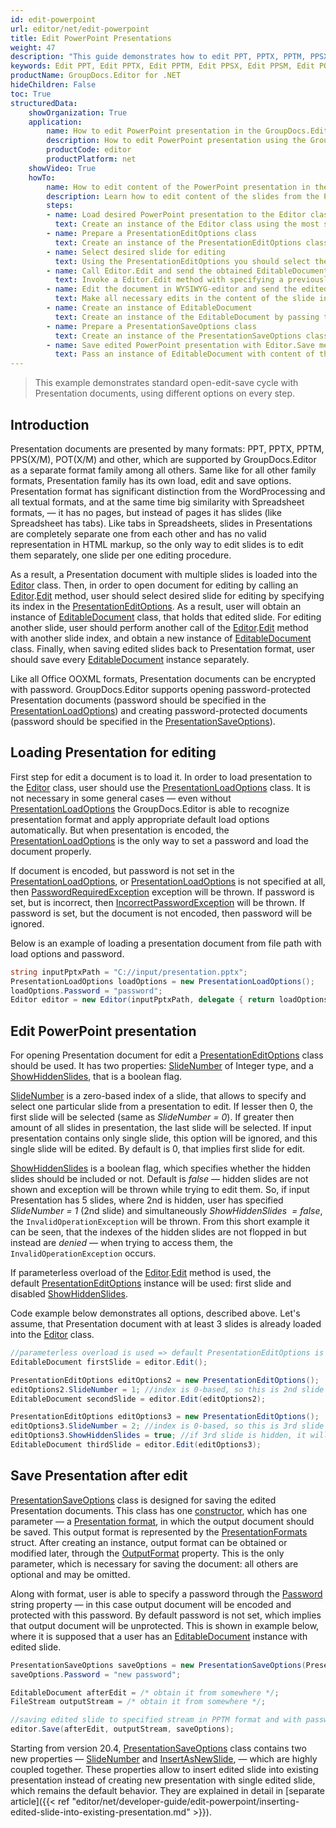 ```yaml
---
id: edit-powerpoint
url: editor/net/edit-powerpoint
title: Edit PowerPoint Presentations
weight: 47
description: "This guide demonstrates how to edit PPT, PPTX, PPTM, PPSX, PPSM, POTX, POTM presentations with different settings and many other powerful features of GroupDocs.Editor for .NET."
keywords: Edit PPT, Edit PPTX, Edit PPTM, Edit PPSX, Edit PPSM, Edit POTX, Edit POTM, edit powerpoint
productName: GroupDocs.Editor for .NET
hideChildren: False
toc: True
structuredData:
    showOrganization: True
    application:    
        name: How to edit PowerPoint presentation in the GroupDocs.Editor
        description: How to edit PowerPoint presentation using the GroupDocs.Editor in C# language
        productCode: editor
        productPlatform: net 
    showVideo: True
    howTo:
        name: How to edit content of the PowerPoint presentation in the GroupDocs.Editor in C#
        description: Learn how to edit content of the slides from the PowerPoint presentation using the GroupDocs.Editor in C# step by step
        steps:
        - name: Load desired PowerPoint presentation to the Editor class
          text: Create an instance of the Editor class using the most suitable constructor overload, by passing the desired  PowerPoint presentation into it.
        - name: Prepare a PresentationEditOptions class
          text: Create an instance of the PresentationEditOptions class and adjust its properties to meet your needs if necessary.
        - name: Select desired slide for editing
          text: Using the PresentationEditOptions you should select the desired slide, that should be edited, using the "SlideNumber" property.
        - name: Call Editor.Edit and send the obtained EditableDocument to the WYSIWYG-editor
          text: Invoke a Editor.Edit method with specifying a previously prepared PresentationEditOptions and obtain an instance of the EditableDocument class, which is ready for editing. Then generate HTML-markup and extract resources from this instance using corresponding instance methods, and pass all these data to the HTML-based WYSIWYG-editor.
        - name: Edit the document in WYSIWYG-editor and send the edited content back to the server-side
          text: Make all necessary edits in the content of the slide in the HTML-based WYSIWYG-editor, which is running on a client-side (in a web-browser) and then submit the edited content and resources back to the server-side, where the GroupDocs.Editor is running.
        - name: Create an instance of EditableDocument
          text: Create an instance of the EditableDocument by passing the edited slide content into the most suitable static methods of the class
        - name: Prepare a PresentationSaveOptions class
          text: Create an instance of the PresentationSaveOptions class and adjust its properties to meet your needs if necessary. You need to choose the format of the output presentation — this is the only mandatory parameter, that must be specified in the constructor. Also using the "SlideNumber" and "InsertAsNewSlide" properties you can choose how to insert the edited slide into the output presentation — replace the original slide with the edited one, or inject a new edited slide to keep it along with old original simultaneously.
        - name: Save edited PowerPoint presentation with Editor.Save method
          text: Pass an instance of EditableDocument with content of the edited PowerPoint presentation, instance of the PresentationSaveOptions, and a destination byte stream or file path to the Editor.Save method for saving the presentation.
---
```

> This example demonstrates standard open-edit-save cycle with Presentation documents, using different options on every step.

## Introduction

Presentation documents are presented by many formats: PPT, PPTX, PPTM, PPS(X/M), POT(X/M) and other, which are supported by GroupDocs.Editor as a separate format family among all others. Same like for all other family formats, Presentation family has its own load, edit and save options. Presentation format has significant distinction from the WordProcessing and all textual formats, and at the same time big similarity with Spreadsheet formats, — it has no pages, but instead of pages it has slides (like Spreadsheet has tabs). Like tabs in Spreadsheets, slides in Presentations are completely separate one from each other and has no valid representation in HTML markup, so the only way to edit slides is to edit them separately, one slide per one editing procedure.

As a result, a Presentation document with multiple slides is loaded into the [Editor](https://reference.groupdocs.com/editor/net/groupdocs.editor/editor) class. Then, in order to open document for editing by calling an [Editor](https://reference.groupdocs.com/editor/net/groupdocs.editor/editor).[Edit](https://reference.groupdocs.com/editor/net/groupdocs.editor/editor/edit) method, user should select desired slide for editing by specifying its index in the [PresentationEditOptions](https://reference.groupdocs.com/editor/net/groupdocs.editor.options/presentationeditoptions). As a result, user will obtain an instance of [EditableDocument](https://reference.groupdocs.com/editor/net/groupdocs.editor/editabledocument) class, that holds that edited slide. For editing another slide, user should perform another call of the [Editor](https://reference.groupdocs.com/editor/net/groupdocs.editor/editor).[Edit](https://reference.groupdocs.com/editor/net/groupdocs.editor/editor/edit) method with another slide index, and obtain a new instance of [EditableDocument](https://reference.groupdocs.com/editor/net/groupdocs.editor/editabledocument) class. Finally, when saving edited slides back to Presentation format, user should save every [EditableDocument](https://reference.groupdocs.com/editor/net/groupdocs.editor/editabledocument) instance separately.

Like all Office OOXML formats, Presentation documents can be encrypted with password. GroupDocs.Editor supports opening password-protected Presentation documents (password should be specified in the [PresentationLoadOptions](https://reference.groupdocs.com/editor/net/groupdocs.editor.options/presentationloadoptions)) and creating password-protected documents (password should be specified in the [PresentationSaveOptions](https://reference.groupdocs.com/editor/net/groupdocs.editor.options/presentationsaveoptions)).

## Loading Presentation for editing

First step for edit a document is to load it. In order to load presentation to the [Editor](https://reference.groupdocs.com/editor/net/groupdocs.editor/editor) class, user should use the [PresentationLoadOptions](https://reference.groupdocs.com/editor/net/groupdocs.editor.options/presentationloadoptions) class. It is not necessary in some general cases — even without [PresentationLoadOptions](https://reference.groupdocs.com/editor/net/groupdocs.editor.options/presentationloadoptions) the GroupDocs.Editor is able to recognize presentation format and apply appropriate default load options automatically. But when presentation is encoded, the [PresentationLoadOptions](https://reference.groupdocs.com/editor/net/groupdocs.editor.options/presentationloadoptions) is the only way to set a password and load the document properly.

If document is encoded, but password is not set in the [PresentationLoadOptions](https://reference.groupdocs.com/editor/net/groupdocs.editor.options/presentationloadoptions), or [PresentationLoadOptions](https://reference.groupdocs.com/editor/net/groupdocs.editor.options/presentationloadoptions) is not specified at all, then [PasswordRequiredException](https://reference.groupdocs.com/editor/net/groupdocs.editor/passwordrequiredexception) exception will be thrown. If password is set, but is incorrect, then [IncorrectPasswordException](https://reference.groupdocs.com/editor/net/groupdocs.editor/incorrectpasswordexception) will be thrown. If password is set, but the document is not encoded, then password will be ignored.

Below is an example of loading a presentation document from file path with load options and password.

```csharp
string inputPptxPath = "C://input/presentation.pptx";
PresentationLoadOptions loadOptions = new PresentationLoadOptions();
loadOptions.Password = "password";
Editor editor = new Editor(inputPptxPath, delegate { return loadOptions; });
```

## Edit PowerPoint presentation 

For opening Presentation document for edit a [PresentationEditOptions](https://reference.groupdocs.com/editor/net/groupdocs.editor.options/presentationeditoptions) class should be used. It has two properties: [SlideNumber](https://reference.groupdocs.com/editor/net/groupdocs.editor.options/presentationeditoptions/slidenumber) of Integer type, and a [ShowHiddenSlides](https://reference.groupdocs.com/editor/net/groupdocs.editor.options/presentationeditoptions/showhiddenslides), that is a boolean flag.

[SlideNumber](https://reference.groupdocs.com/editor/net/groupdocs.editor.options/presentationeditoptions/slidenumber) is a zero-based index of a slide, that allows to specify and select one particular slide from a presentation to edit. If lesser then 0, the first slide will be selected (same as *SlideNumber = 0*). If greater then amount of all slides in presentation, the last slide will be selected. If input presentation contains only single slide, this option will be ignored, and this single slide will be edited. By default is 0, that implies first slide for edit.

[ShowHiddenSlides](https://reference.groupdocs.com/editor/net/groupdocs.editor.options/presentationeditoptions/showhiddenslides) is a boolean flag, which specifies whether the hidden slides should be included or not. Default is *false* — hidden slides are not shown and exception will be thrown while trying to edit them. So, if input Presentation has 5 slides, where 2nd is hidden, user has specified *SlideNumber = 1* (2nd slide) and simultaneously *ShowHiddenSlides  = false*, the `InvalidOperationException` will be thrown. From this short example it can be seen, that the indexes of the hidden slides are not flopped in but instead are _denied_ — when trying to access them, the `InvalidOperationException` occurs.

If parameterless overload of the [Editor](https://reference.groupdocs.com/editor/net/groupdocs.editor/editor).[Edit](https://reference.groupdocs.com/editor/net/groupdocs.editor/editor/edit) method is used, the default [PresentationEditOptions](https://reference.groupdocs.com/editor/net/groupdocs.editor.options/presentationeditoptions) instance will be used: first slide and disabled [ShowHiddenSlides](https://reference.groupdocs.com/editor/net/groupdocs.editor.options/presentationeditoptions/showhiddenslides).

Code example below demonstrates all options, described above. Let's assume, that Presentation document with at least 3 slides is already loaded into the [Editor](https://reference.groupdocs.com/editor/net/groupdocs.editor/editor) class.

```csharp
//parameterless overload is used => default PresentationEditOptions is applied, which means 1st slide
EditableDocument firstSlide = editor.Edit();

PresentationEditOptions editOptions2 = new PresentationEditOptions();
editOptions2.SlideNumber = 1; //index is 0-based, so this is 2nd slide
EditableDocument secondSlide = editor.Edit(editOptions2);

PresentationEditOptions editOptions3 = new PresentationEditOptions();
editOptions3.SlideNumber = 2; //index is 0-based, so this is 3rd slide
editOptions3.ShowHiddenSlides = true; //if 3rd slide is hidden, it will be opened anyway
EditableDocument thirdSlide = editor.Edit(editOptions3);
```

## Save Presentation after edit

[PresentationSaveOptions](https://reference.groupdocs.com/editor/net/groupdocs.editor.options/presentationsaveoptions) class is designed for saving the edited Presentation documents. This class has one [constructor](https://reference.groupdocs.com/editor/net/groupdocs.editor.options/presentationsaveoptions/#constructors), which has one parameter — a [Presentation format](https://reference.groupdocs.com/editor/net/groupdocs.editor.formats/presentationformats), in which the output document should be saved. This output format is represented by the [PresentationFormats](https://reference.groupdocs.com/editor/net/groupdocs.editor.formats/presentationformats) struct. After creating an instance, output format can be obtained or modified later, through the [OutputFormat](https://reference.groupdocs.com/editor/net/groupdocs.editor.options/presentationsaveoptions/outputformat) property. This is the only parameter, which is necessary for saving the document: all others are optional and may be omitted.

Along with format, user is able to specify a password through the [Password](https://reference.groupdocs.com/editor/net/groupdocs.editor.options/presentationsaveoptions/password) string property — in this case output document will be encoded and protected with this password. By default password is not set, which implies that output document will be unprotected. This is shown in example below, where it is supposed that a user has an [EditableDocument](https://reference.groupdocs.com/editor/net/groupdocs.editor/editabledocument) instance with edited slide.

```csharp
PresentationSaveOptions saveOptions = new PresentationSaveOptions(PresentationFormats.Pptm);
saveOptions.Password = "new password";

EditableDocument afterEdit = /* obtain it from somewhere */;
FileStream outputStream = /* obtain it from somewhere */;

//saving edited slide to specified stream in PPTM format and with password encoding
editor.Save(afterEdit, outputStream, saveOptions);

```

Starting from version 20.4, [PresentationSaveOptions](https://reference.groupdocs.com/editor/net/groupdocs.editor.options/presentationsaveoptions) class contains two new properties — [SlideNumber](https://reference.groupdocs.com/editor/net/groupdocs.editor.options/presentationsaveoptions/slidenumber) and [InsertAsNewSlide](https://reference.groupdocs.com/editor/net/groupdocs.editor.options/presentationsaveoptions/insertasnewslide), — which are highly coupled together. These properties allow to insert edited slide into existing presentation instead of creating new presentation with single edited slide, which remains the default behavior. They are explained in detail in [separate article]({{< ref "editor/net/developer-guide/edit-powerpoint/inserting-edited-slide-into-existing-presentation.md" >}}).
